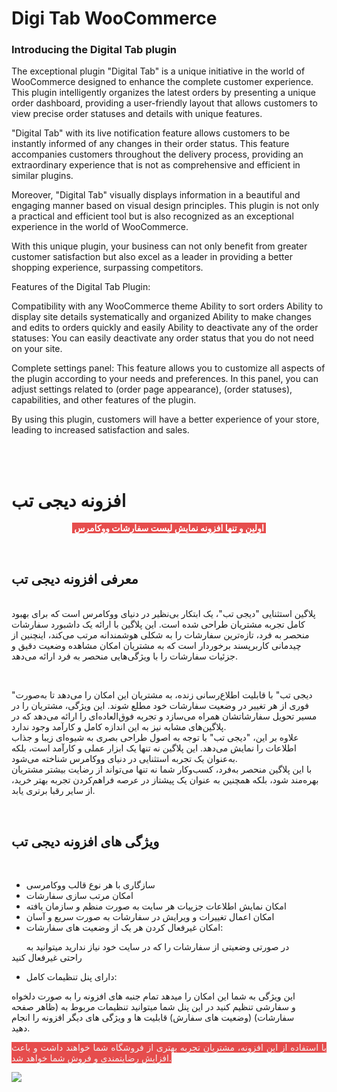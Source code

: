 <h1>Digi Tab WooCommerce</h1>

<h3>Introducing the Digital Tab plugin</h3>

The exceptional plugin "Digital Tab" is a unique initiative in the world of WooCommerce designed to enhance the complete customer experience. This plugin intelligently organizes the latest orders by presenting a unique order dashboard, providing a user-friendly layout that allows customers to view precise order statuses and details with unique features.

"Digital Tab" with its live notification feature allows customers to be instantly informed of any changes in their order status. This feature accompanies customers throughout the delivery process, providing an extraordinary experience that is not as comprehensive and efficient in similar plugins.

Moreover, "Digital Tab" visually displays information in a beautiful and engaging manner based on visual design principles. This plugin is not only a practical and efficient tool but is also recognized as an exceptional experience in the world of WooCommerce.

With this unique plugin, your business can not only benefit from greater customer satisfaction but also excel as a leader in providing a better shopping experience, surpassing competitors.

Features of the Digital Tab Plugin:

Compatibility with any WooCommerce theme
Ability to sort orders
Ability to display site details systematically and organized
Ability to make changes and edits to orders quickly and easily
Ability to deactivate any of the order statuses:
You can easily deactivate any order status that you do not need on your site.

Complete settings panel:
This feature allows you to customize all aspects of the plugin according to your needs and preferences. In this panel, you can adjust settings related to (order page appearance), (order statuses), capabilities, and other features of the plugin.

By using this plugin, customers will have a better experience of your store, leading to increased satisfaction and sales.

<br><br>

<h1>افزونه دیجی تب</h1>
<p style="margin-right:0px;text-align:center;"><span style="background-color:hsl(0,75%,60%);color:hsl(0,0%,100%);"><strong>&nbsp;اولین و تنها افزونه نمایش لیست سفارشات ووکامرس&nbsp;</strong></span></p>
<br>
<h2><strong>معرفی افزونه دیجی تب</strong></h2>
<p><br>پلاگین استثنایی "دیجی تب"، یک ابتکار بی‌نظیر در دنیای ووکامرس است که برای بهبود کامل تجربه مشتریان طراحی شده است. این پلاگین با ارائه یک داشبورد سفارشات منحصر به فرد، تازه‌ترین سفارشات را به شکلی هوشمندانه مرتب می‌کند، اینچنین از چیدمانی کاربرپسند برخوردار است که به مشتریان امکان مشاهده وضعیت دقیق و جزئیات سفارشات را با ویژگی‌هایی منحصر به فرد ارائه می‌دهد.</p>
<p>&nbsp;</p>
<p style="margin-right:0px;">"دیجی تب" با قابلیت اطلاع‌رسانی زنده، به مشتریان این امکان را می‌دهد تا به‌صورت فوری از هر تغییر در وضعیت سفارشات خود مطلع شوند. این ویژگی، مشتریان را در مسیر تحویل سفارشاتشان همراه می‌سازد و تجربه فوق‌العاده‌ای را ارائه می‌دهد که در پلاگین‌های مشابه نیز به این اندازه کامل و کارآمد وجود ندارد.<br>علاوه بر این، "دیجی تب" با توجه به اصول طراحی بصری به شیوه‌ای زیبا و جذاب اطلاعات را نمایش می‌دهد. این پلاگین نه تنها یک ابزار عملی و کارآمد است، بلکه به‌عنوان یک تجربه استثنایی در دنیای ووکامرس شناخته می‌شود.<br>با این پلاگین منحصر به‌فرد، کسب‌وکار شما نه تنها می‌تواند از رضایت بیشتر مشتریان بهره‌مند شود، بلکه همچنین به عنوان یک پیشتاز در عرصه فراهم‌کردن تجربه بهتر خرید، از سایر رقبا برتری یابد.</p>
<p style="margin-right:auto;">&nbsp;</p>

<h2><strong>ویژگی های افزونه دیجی تب</strong></h2>
<p>&nbsp;</p>
<ul>
  <li>سازگاری با هر نوع قالب ووکامرسی</li>
  <li>امکان مرتب سازی سفارشات</li>
  <li>امکان نمایش اطلاعات جزییات هر سایت به صورت منظم و سازمان یافته</li>
  <li>امکان اعمال تغییرات و ویرایش در سفارشات به صورت سریع و آسان</li>
  <li>امکان غیرفعال کردن هر یک از وضعیت های سفارشات:</li>
</ul>
<p style="margin-right:40px;">&nbsp; &nbsp; &nbsp; در صورتی وضعیتی از سفارشات را که در سایت خود نیاز ندارید میتوانید به راحتی غیرفعال کنید</p>
<ul>
  <li>دارای پنل تنظیمات کامل:</li>
</ul>
<p style="margin-right:40px;">این ویژگی به شما این امکان را میدهد تمام جنبه های افزونه را به صورت دلخواه و سفارشی تنظیم کنید در این پنل شما میتوانید تنظیمات مربوط به (ظاهر صفحه سفارشات) (وضعیت های سفارش) قابلیت ها و ویژگی های دیگر افزونه را انجام دهید.</p>
<p style="text-align:justify;"><span style="background-color:hsl(0,75%,60%);color:rgb(241,242,242);">با استفاده از این افزونه، مشتریان تجربه بهتری از فروشگاه شما خواهند داشت و باعث افزایش رضایتمندی و فروش شما خواهد شد.</span></p>
<img src="https://github.com/Parsa-mrz/Digi-Tab/assets/91504922/9436afc8-f9e9-4934-8bf0-56bf41e71b5e">
